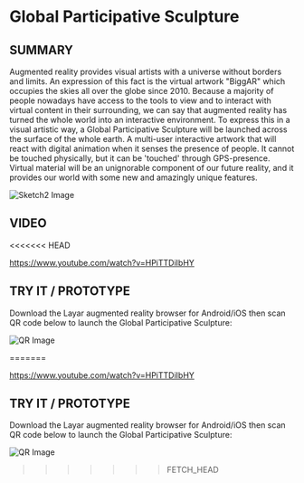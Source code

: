# Global Participative Sculpture

## SUMMARY

Augmented reality provides visual artists with a universe without borders and limits. An expression of this fact is the virtual artwork "BiggAR" which occupies the skies all over the globe since 2010. Because a majority of people nowadays have access to the tools to view and to interact with virtual content in their surrounding, we can say that augmented reality has turned the whole world into an interactive environment. To express this in a visual artistic way, a Global Participative Sculpture will be launched across the surface of the whole earth. A multi-user interactive artwork that will react with digital animation when it senses the presence of people. It cannot be touched physically, but it can be 'touched' through GPS-presence. Virtual material will be an unignorable component of our future reality, and it provides our world with some new and amazingly unique features. 

![Sketch2 Image](../project_images/sketch.jpg?raw=true "Sketch2 Image")

## VIDEO
<<<<<<< HEAD

https://www.youtube.com/watch?v=HPiTTDiIbHY

## TRY IT / PROTOTYPE

Download the Layar augmented reality browser for Android/iOS then scan QR code below to launch the Global Participative Sculpture:

![QR Image](../project_images/app.jpg?raw=true "QR Image")

=======

https://www.youtube.com/watch?v=HPiTTDiIbHY

## TRY IT / PROTOTYPE

Download the Layar augmented reality browser for Android/iOS then scan QR code below to launch the Global Participative Sculpture:

![QR Image](../project_images/app.jpg?raw=true "QR Image")
>>>>>>> FETCH_HEAD



